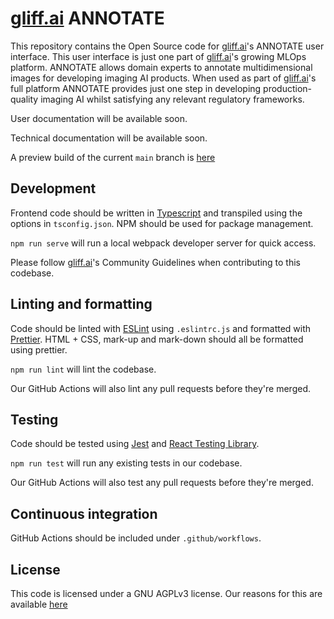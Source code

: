 # [gliff.ai](https://gliff.ai) ANNOTATE

This repository contains the Open Source code for [gliff.ai](https://gliff.ai)'s ANNOTATE user interface.
This user interface is just one part of [gliff.ai](https://gliff.ai)'s growing MLOps platform.
ANNOTATE allows domain experts to annotate multidimensional images for developing imaging AI products.
When used as part of [gliff.ai](https://gliff.ai)'s full platform ANNOTATE provides just one step in developing production-quality imaging AI whilst satisfying any relevant regulatory frameworks.

User documentation will be available soon.

Technical documentation will be available soon.

A preview build of the current `main` branch is [here](https://annotate.staging.gliff.app/)

## Development

Frontend code should be written in [Typescript](https://www.typescriptlang.org/) and transpiled using the options in `tsconfig.json`.
NPM should be used for package management.

`npm run serve` will run a local webpack developer server for quick access.

Please follow [gliff.ai](https://gliff.ai)'s Community Guidelines when contributing to this codebase.

## Linting and formatting

Code should be linted with [ESLint](https://eslint.org/) using `.eslintrc.js` and formatted with [Prettier](https://prettier.io/).
HTML + CSS, mark-up and mark-down should all be formatted using prettier.

`npm run lint` will lint the codebase.

Our GitHub Actions will also lint any pull requests before they're merged.

## Testing

Code should be tested using [Jest](https://jestjs.io/) and [React Testing Library](https://testing-library.com/docs/react-testing-library/intro/).

`npm run test` will run any existing tests in our codebase.

Our GitHub Actions will also test any pull requests before they're merged.

## Continuous integration

GitHub Actions should be included under `.github/workflows`.

## License

This code is licensed under a GNU AGPLv3 license. Our reasons for this are available [here](https://gliff.ai/articles/why-gnu-agplv3/)

